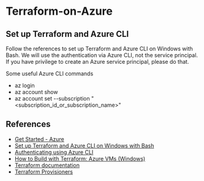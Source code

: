 # Terraform-on-Azure

## Set up Terraform and Azure CLI

Follow the references to set up Terraform and Azure CLI on Windows with Bash. We will use the authentication via Azure CLI, not the service principal. If you have privilege to create an Azure service principal, please do that.

Some useful Azure CLI commands

- az login
- az account show
- az account set --subscription "<subscription_id_or_subscription_name>"

## References

- [Get Started - Azure](https://learn.hashicorp.com/collections/terraform/azure-get-started)
- [Set up Terraform and Azure CLI on Windows with Bash](https://docs.microsoft.com/en-us/azure/developer/terraform/get-started-windows-bash?tabs=bash)
- [Authenticating using Azure CLI](https://registry.terraform.io/providers/hashicorp/azuread/latest/docs/guides/azure_cli)
- [How to Build with Terraform: Azure VMs (Windows)](https://adamtheautomator.com/terraform-azure-vm/)
- [Terraform documentation](https://registry.terraform.io/providers/hashicorp/azurerm/latest/docs/resources/windows_virtual_machine)
- [Terraform Provisioners](https://www.terraform.io/language/resources/provisioners/syntax)
